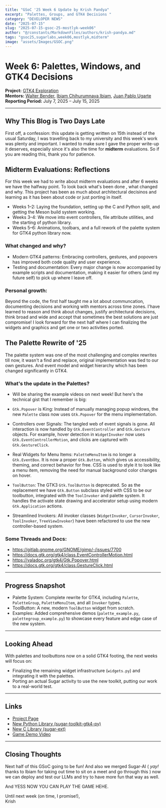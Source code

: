 ```yaml
---
title: "GSoC '25 Week 6 Update by Krish Pandya"
excerpt: "Palettes, Groups, and GTK4 Decisions "
category: "DEVELOPER NEWS"
date: "2025-07-15"
slug: "2025-07-15-gsoc-25-mostlyk-week06"
author: "@/constants/MarkdownFiles/authors/krish-pandya.md"
tags: "gsoc25,sugarlabs,week06,mostlyk,midterm"
image: "assets/Images/GSOC.png"
---
```



# Week 6: Palettes, Windows, and GTK4 Decisions

**Project:** [GTK4 Exploration](https://summerofcode.withgoogle.com/programs/2025/projects/rsHsYZKy)  
**Mentors:** [Walter Bender](https://github.com/walterbender), [Ibiam Chihurumnaya Ibiam](https://github.com/chimosky), [Juan Pablo Ugarte](https://github.com/xjuan)  
**Reporting Period:** July 7, 2025 – July 15, 2025

---

## Why This Blog is Two Days Late

First off, a confession: this update is getting written on 15th instead of the usual Saturday, I was travelling back to my university and this week's work was plenty and important. 
I wanted to make sure I gave the proper write-up it deserves, especially since it's also the time for **midterm** evaluations. So if you are reading this, thank you for patience.


## Midterm Evaluations: Reflections

For this week we had to write about midterm evaluations and after 6 weeks we have the halfway point. To look back what's been done , what changed and why. This project has been as much about architectural decisinos and learning as it has been about code or just porting in itself.

- Weeks 1–2: Laying the foundation, setting up the C and Python split, and getting the Meson build system working.
- Weeks 3–4: We move into event controllers, file attribute utilities, and the starting of python library.
- Weeks 5–6: Animations, toolbars, and a full rework of the palette system for GTK4 python library now.

### What changed and why?

- Modern GTK4 patterns: Embracing controllers, gestures, and popovers has improved both code quality and user experience.
- Testing and documentation: Every major change is now accompanied by example scripts and documentation, making it easier for others (and my future self) to pick up where I leave off.

### Personal growth:
Beyond the code, the first half taught me a lot about communcation, documenting decisions and working with mentors across time zones. I'have learned to reason and think about changes, justify architectural decisions, think broad and wide and accept that sometimes the best solutions are just compromise!
I look forward for the next half where I can finalizing the widgets and graphics and get one or two activities ported. 

## The Palette Rewrite of '25

The palette system was one of the most challenging and complex rewrites till now, it wasn't a find and replace, original implementation was tied to our own gestures. And event model and widget hierarchy which has been changed significantly in GTK4.


### What's the update in the Palettes?


- Will be sharing the example videos on next week! But here's the technical gist that I remember is big:

-   `Gtk.Popover` is King: Instead of manually managing popup windows, the new `Palette` class now uses `Gtk.Popover` for the menu implementation.

-   Controllers over Signals: The tangled web of event signals is gone. All interaction is now handled by `Gtk.EventController` and `Gtk.Gesture` objects. 
For example, hover detection in `WidgetInvoker` now uses `Gtk.EventControllerMotion`, and clicks are captured with `Gtk.GestureClick`. 

-  Real Widgets for Menu Items: `PaletteMenuItem` is no longer a `Gtk.EventBox`. It is now a proper `Gtk.Button`, which gives us accessibility, theming, and correct behavior for free. CSS is used to style it to look like a menu item, removing the need for manual background color changes on hover.


- `ToolButton`: The GTK3 `Gtk.ToolButton` is deprecated. So as the replacement we have `Gtk.Button` subclass styled with CSS to be our toolbutton, integrated with the `ToolInvoker` and palette system. It handles the activate state drawing and accelerator setup using modern `Gtk.Application` actions.

-  Streamlined Invokers: All invoker classes (`WidgetInvoker`, `CursorInvoker`, `ToolInvoker`, `TreeViewInvoker`) have been refactored to use the new controller-based system.

### Some Threads and Docs:

- https://gitlab.gnome.org/GNOME/gimp/-/issues/7700
- https://docs.gtk.org/gtk4/class.EventControllerMotion.html
- https://valadoc.org/gtk4/Gtk.Popover.html
- https://docs.gtk.org/gtk4/class.GestureClick.html

---


## Progress Snapshot

-   Palette System: Complete rewrite for GTK4, including `Palette`, `PaletteGroup`, `PaletteMenuItem`, and all `Invoker` types.
-   ToolButton: A new, modern `ToolButton` widget from scratch.
-   Examples: Added comprehensive demos (`palette_example.py`, `palettegroup_example.py`) to showcase every feature and edge case of the new system.

---

## Looking Ahead

With palettes and toolbuttons now on a solid GTK4 footing, the next weeks will focus on:

-   Finalizing the remaining widget infrastructure (`widgets.py`) and integrating it with the palettes.
-   Porting an actual Sugar activity to use the new toolkit, putting our work to a real-world test.

---

## Links

-   [Project Page](https://summerofcode.withgoogle.com/programs/2025/projects/rsHsYZKy)
-   [New Python Library (sugar-toolkit-gtk4-py)](https://github.com/MostlyKIGuess/sugar-toolkit-gtk4-py)
-   [New C Library (sugar-ext)](https://github.com/sugarlabs/sugar-ext)
-   [Game Demo Video](https://youtu.be/B517C_LTCns)

---

## Closing Thoughts

Next half of this GSoC going to be fun! And also we merged Sugar-AI ( _yay!_ thanks to Ibiam for taking out time to sit on a meet and go through this ) now we can deploy and test our LLMs and try to have more fun that way as well.

And YESS NOW YOU CAN PLAY THE GAME HEHE.

Until next week (on time, I promise!),  
Krish